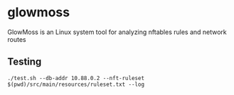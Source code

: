 # glowmoss
GlowMoss is an Linux system tool for analyzing nftables rules and network routes

## Testing

`./test.sh --db-addr 10.88.0.2 --nft-ruleset $(pwd)/src/main/resources/ruleset.txt --log`

